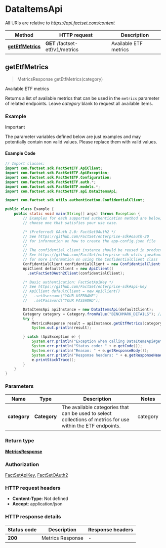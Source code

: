 # DataItemsApi

All URIs are relative to *https://api.factset.com/content*

Method | HTTP request | Description
------------- | ------------- | -------------
[**getEtfMetrics**](DataItemsApi.md#getEtfMetrics) | **GET** /factset-etf/v1/metrics | Available ETF metrics



## getEtfMetrics

> MetricsResponse getEtfMetrics(category)

Available ETF metrics

Returns a list of available metrics that can be used in the `metrics` parameter of related endpoints. Leave _category_ blank to request all available items.


### Example

> [!IMPORTANT]
> The parameter variables defined below are just examples and may potentially contain non valid values. Please replace them with valid values.

#### Example Code

```java
// Import classes:
import com.factset.sdk.FactSetETF.ApiClient;
import com.factset.sdk.FactSetETF.ApiException;
import com.factset.sdk.FactSetETF.Configuration;
import com.factset.sdk.FactSetETF.auth.*;
import com.factset.sdk.FactSetETF.models.*;
import com.factset.sdk.FactSetETF.api.DataItemsApi;

import com.factset.sdk.utils.authentication.ConfidentialClient;

public class Example {
    public static void main(String[] args) throws Exception {
        // Examples for each supported authentication method are below,
        // choose one that satisfies your use case.

        /* (Preferred) OAuth 2.0: FactSetOAuth2 */
        // See https://github.com/FactSet/enterprise-sdk#oauth-20
        // for information on how to create the app-config.json file
        //
        // The confidential client instance should be reused in production environments.
        // See https://github.com/FactSet/enterprise-sdk-utils-java#authentication
        // for more information on using the ConfidentialClient class
        ConfidentialClient confidentialClient = new ConfidentialClient("./path/to/config.json");
        ApiClient defaultClient = new ApiClient()
          .setFactSetOAuth2Client(confidentialClient);

        /* Basic authentication: FactSetApiKey */
        // See https://github.com/FactSet/enterprise-sdk#api-key
        // ApiClient defaultClient = new ApiClient()
        //   .setUsername("YOUR USERNAME")
        //   .setPassword("YOUR PASSWORD");

        DataItemsApi apiInstance = new DataItemsApi(defaultClient);
        Category category = Category.fromValue("BENCHMARK_DETAILS"); // Category | The available categories that can be used to select collections of metrics for use within the ETF endpoints. |category|description| |---|---| |BENCHMARK_DETAILS|Details surrounding the underlying Benchmark Id and Segment Banchmark| |CLASSIFICATION|FactSet Fund Classification Codes and Names, across Asset Class, Broad  Geography, Fund Categories, Focus, Niche, and more.| |COSTS_FEES|Expenses and Fees such as capital gains, expense ratio, management fees, and more.| |COUNTERPARTY|Credit and Swap Counterparty details| |CREATE_REDEEM|Creation and Redemption Sizes| |DESCRIPTIVE|General Descriptive information such as name, objectives, issuer details, launch dates, website, and more.| |DISTRIBUTIONS|Dividend Dates, Dividend Treatmetns, Min/Max Cap Gains| |DOCUMENTATION|Details surrounding reporting information.| |GEARING|Leverage factors, inverse flags, and more.| |HEDGE|Hedging Information| |RISK|CIFSC Risk Ratings| |SERVICE_PROVIDERS|Distributors, issuers, and Advisor details| |STATUS|Actively Managed Flags| |STRATEGY|Segment Codes, selection criteria, strategy codes, weighting schemes, and lending details.| |STRUCTURE|ETF Type, backing codes, synthetic types, ucits compliance, legal structures, and more.| |TAX|Tax Types, distribution takes, K1 Flags, and more.| 
        try {
            MetricsResponse result = apiInstance.getEtfMetrics(category);
            System.out.println(result);

        } catch (ApiException e) {
            System.err.println("Exception when calling DataItemsApi#getEtfMetrics");
            System.err.println("Status code: " + e.getCode());
            System.err.println("Reason: " + e.getResponseBody());
            System.err.println("Response headers: " + e.getResponseHeaders());
            e.printStackTrace();
        }
    }
}
```

### Parameters


Name | Type | Description  | Notes
------------- | ------------- | ------------- | -------------
 **category** | **Category**| The available categories that can be used to select collections of metrics for use within the ETF endpoints. |category|description| |---|---| |BENCHMARK_DETAILS|Details surrounding the underlying Benchmark Id and Segment Banchmark| |CLASSIFICATION|FactSet Fund Classification Codes and Names, across Asset Class, Broad  Geography, Fund Categories, Focus, Niche, and more.| |COSTS_FEES|Expenses and Fees such as capital gains, expense ratio, management fees, and more.| |COUNTERPARTY|Credit and Swap Counterparty details| |CREATE_REDEEM|Creation and Redemption Sizes| |DESCRIPTIVE|General Descriptive information such as name, objectives, issuer details, launch dates, website, and more.| |DISTRIBUTIONS|Dividend Dates, Dividend Treatmetns, Min/Max Cap Gains| |DOCUMENTATION|Details surrounding reporting information.| |GEARING|Leverage factors, inverse flags, and more.| |HEDGE|Hedging Information| |RISK|CIFSC Risk Ratings| |SERVICE_PROVIDERS|Distributors, issuers, and Advisor details| |STATUS|Actively Managed Flags| |STRATEGY|Segment Codes, selection criteria, strategy codes, weighting schemes, and lending details.| |STRUCTURE|ETF Type, backing codes, synthetic types, ucits compliance, legal structures, and more.| |TAX|Tax Types, distribution takes, K1 Flags, and more.|  | [optional] [enum: BENCHMARK_DETAILS, CLASSIFICATION, COSTS_FEES, COUNTERPARTY, CREATE_REDEEM, DESCRIPTIVE, DISTRIBUTIONS, DOCUMENTATION, GEARING, HEDGE, RISK, SERVICE_PROVIDERS, STATUS, STRATEGY, STRUCTURE, TAX]

### Return type

[**MetricsResponse**](MetricsResponse.md)

### Authorization

[FactSetApiKey](../README.md#FactSetApiKey), [FactSetOAuth2](../README.md#FactSetOAuth2)

### HTTP request headers

- **Content-Type**: Not defined
- **Accept**: application/json

### HTTP response details
| Status code | Description | Response headers |
|-------------|-------------|------------------|
| **200** | Metrics Response |  -  |

